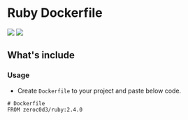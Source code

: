 # Ruby Dockerfile

[![](https://images.microbadger.com/badges/image/zeroc0d3/ruby:2.4.0.svg)](https://microbadger.com/images/zeroc0d3/ruby:2.4.0 "Layers")  [![](https://images.microbadger.com/badges/version/zeroc0d3/ruby:2.4.0.svg)](https://microbadger.com/images/zeroc0d3/ruby:2.4.0 "2.4.0")

## What's include

### Usage

* Create `Dockerfile` to your project and paste below code.

```
# Dockerfile
FROM zeroc0d3/ruby:2.4.0
```
